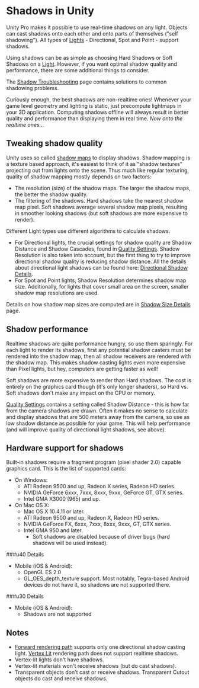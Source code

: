 Shadows in Unity
================



Unity Pro makes it possible to use real-time <span class=keyword>shadows</span> on any light. Objects can cast shadows onto each other and onto parts of themselves ("self shadowing"). All types of [Lights](class-Light.html) - Directional, Spot and Point - support shadows.

Using shadows can be as simple as choosing <span class=menu>Hard Shadows</span> or <span class=menu>Soft Shadows</span> on a [Light](class-Light.html). However, if you want optimal shadow quality and performance, there are some additional things to consider.

The [Shadow Troubleshooting](ShadowTroubleshooting.html) page contains solutions to common shadowing problems.

Curiously enough, the best shadows are non-realtime ones! Whenever your game level geometry and lighting is static, just precompute lightmaps in your 3D application. Computing shadows offline will always result in better quality and performance than displaying them in real time. _Now onto the realtime ones..._


Tweaking shadow quality
-----------------------


Unity uses so called [shadow maps](http://en.wikipedia.org/wiki/Shadow_mapping.html) to display shadows. Shadow mapping is a texture based approach, it's easiest to think of it as "shadow textures" projecting out from lights onto the scene. Thus much like regular texturing, quality of shadow mapping mostly depends on two factors:
* The <span class=keyword>resolution</span> (size) of the shadow maps. The larger the shadow maps, the better the shadow quality.
* The <span class=keyword>filtering</span> of the shadows. <span class=keyword>Hard shadows</span> take the nearest shadow map pixel. <span class=keyword>Soft shadows</span> average several shadow map pixels, resulting in smoother looking shadows (but soft shadows are more expensive to render).

Different <span class=component>Light</span> types use different algorithms to calculate shadows.
* For Directional lights, the crucial settings for shadow quality are <span class=menu>Shadow Distance</span> and <span class=menu>Shadow Cascades</span>, found in [Quality Settings](class-QualitySettings.html). <span class=menu>Shadow Resolution</span> is also taken into account, but the first thing to try to improve directional shadow quality is reducing shadow distance. All the details about directional light shadows can be found here: [Directional Shadow Details](DirectionalShadowDetails.html).
* For Spot and Point lights, <span class=menu>Shadow Resolution</span> determines shadow map size. Additionally, for lights that cover small area on the screen, smaller shadow map resolutions are used.

Details on how shadow map sizes are computed are in [Shadow Size Details](ShadowSizeDetails.html) page.


Shadow performance
------------------


Realtime shadows are quite performance hungry, so use them sparingly. For each light to render its shadows, first any potential shadow casters must be rendered into the shadow map, then all shadow receivers are rendered with the shadow map. This makes shadow casting lights even more expensive than <span class=keyword>Pixel lights</span>, but hey, computers are getting faster as well!

<span class=keyword>Soft shadows</span> are more expensive to render than <span class=keyword>Hard shadows</span>. The cost is entirely on the graphics card though (it's only longer shaders), so Hard vs. Soft shadows don't make any impact on the CPU or memory.

[Quality Settings](class-QualitySettings.html) contains a setting called <span class=menu>Shadow Distance</span> - this is how far from the camera shadows are drawn. Often it makes no sense to calculate and display shadows that are 500 meters away from the camera, so use as low shadow distance as possible for your game. This will help performance (and will improve quality of directional light shadows, see above).

<a id="hardware"></a>
Hardware support for shadows
----------------------------


Built-in shadows require a fragment program (pixel shader 2.0) capable graphics card. This is the list of supported cards:
* On Windows:
    * ATI Radeon 9500 and up, Radeon X series, Radeon HD series.
    * NVIDIA GeForce 6xxx, 7xxx, 8xxx, 9xxx, GeForce GT, GTX series.
    * Intel GMA X3000 (965) and up.
* On Mac OS X:
    * Mac OS X 10.4.11 or later.
    * ATI Radeon 9500 and up, Radeon X, Radeon HD series.
    * NVIDIA GeForce FX, 6xxx, 7xxx, 8xxx, 9xxx, GT, GTX series.
    * Intel GMA 950 and later.
        * Soft shadows are disabled because of driver bugs (hard shadows will be used instead).

###u40 Details
* Mobile (iOS & Android):
    * OpenGL ES 2.0
    * GL_OES_depth_texture support. Most notably, Tegra-based Android devices do not have it, so shadows are not supported there.

###u30 Details
* Mobile (iOS & Android):
    * Shadows are not supported

Notes
-----


* [Forward rendering path](RenderTech-ForwardRendering.html) supports only one directional shadow casting light. [Vertex Lit](RenderTech-VertexLit.html) rendering path does not support realtime shadows.
* Vertex-lit lights don't have shadows.
* Vertex-lit materials won't receive shadows (but do cast shadows).
* Transparent objects don't cast or receive shadows. Transparent Cutout objects do cast and receive shadows.


